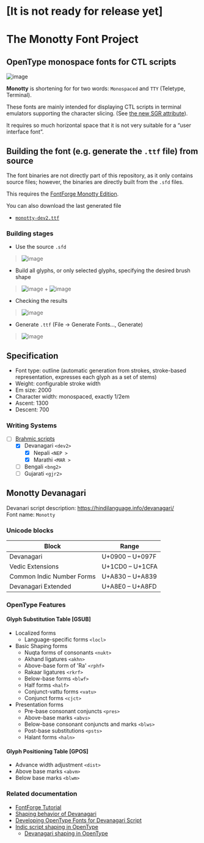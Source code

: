 # [It is not ready for release yet]
# The Monotty Font Project
## OpenType monospace fonts for CTL scripts

![image](https://dice.netxs.online/cloud/monotty/github-devanagari.png)

__Monotty__ is shortening for for two words: `Monospaced` and `TTY` (Teletype, Terminal).

These fonts are mainly intended for displaying CTL scripts in terminal emulators supporting the character slicing. (See [the new SGR attribute](https://gitlab.freedesktop.org/terminal-wg/specifications/-/issues/23)).

It requires so much horizontal space that it is not very suitable for a “user interface font”.

## Building the font (e.g. generate the `.ttf` file) from source

The font binaries are not directly part of this repository, as it only contains source files; however, the binaries are directly built from the `.sfd` files.

This requires the [FontForge Monotty Edition](https://github.com/monotty/fontforge).

You can also download the last generated file
 - [`monotty-dev2.ttf`](https://dice.netxs.online/cloud/monotty/monotty-dev2.ttf)

### Building stages 
- Use the source `.sfd`
>![image](https://dice.netxs.online/cloud/monotty/build/step1-source.png)

- Build all glyphs, or only selected glyphs, specifying the desired brush shape 
>![image](https://dice.netxs.online/cloud/monotty/build/step2-menu-build.png) + ![image](https://dice.netxs.online/cloud/monotty/build/build-brush.png)

- Checking the results
>![image](https://dice.netxs.online/cloud/monotty/build/step2-build.png)

- Generate `.ttf` (File -> Generate Fonts..., Generate)
>![image](https://dice.netxs.online/cloud/monotty/build/step3-generate.png)

## Specification
- Font type: outline (automatic generation from strokes, stroke-based representation, expresses each glyph as a set of stems)
- Weight: configurable stroke width
- Em size: 2000
- Сharacter width: monospaced, exactly 1/2em
- Ascent: 1300
- Descent: 700

### Writing Systems
- [ ] [Brahmic scripts](https://en.wikipedia.org/wiki/Brahmic_scripts)
  - [x] Devanagari	`<dev2>`
    - [x] Nepali `<NEP >`
    - [x] Marathi `<MAR >`
  - [ ] Bengali	`<bng2>`
  - [ ] Gujarati	`<gjr2>`

## Monotty Devanagari

Devanari script description: https://hindilanguage.info/devanagari/  
Font name:  `Monotty`  

### Unicode blocks
Block                     | Range    
--------------------------|--------------
Devanagari                | U+0900 – U+097F
Vedic Extensions          | U+1CD0 – U+1CFA
Common Indic Number Forms | U+A830 – U+A839
Devanagari Extended       | U+A8E0 – U+A8FD

### OpenType Features
#### Glyph Substitution Table \[GSUB]

- Localized forms
  - Language-specific forms `<locl>`
- Basic Shaping forms
  - Nuqta forms of consonants `<nukt>`
  - Akhand ligatures `<akhn>`
  - Above-base form of 'Ra' `<rphf>`
  - Rakaar ligatures `<rkrf>`
  - Below-base forms `<blwf>`
  - Half forms `<half>`
  - Conjunct-vattu forms `<vatu>`
  - Conjunct forms `<cjct>`
- Presentation forms
  - Pre-base consonant conjuncts `<pres>`
  - Above-base marks `<abvs>`
  - Below-base consonant conjuncts and marks `<blws>`
  - Post-base substitutions `<psts>`
  - Halant forms `<haln>`
  
#### Glyph Positioning Table \[GPOS]

- Advance width adjustment `<dist>`
- Above base marks `<abvm>`
- Below base marks `<blwm>`

### Related documentation
- [FontForge Tutorial](https://fontforge.org/docs/tutorial.html)
- [Shaping behavior of Devanagari](https://github.com/itfoundry/devanagari-shaping)
- [Developing OpenType Fonts for Devanagari Script](https://docs.microsoft.com/en-us/typography/script-development/devanagari)
- [Indic script shaping in OpenType](https://github.com/n8willis/opentype-shaping-documents/blob/master/opentype-shaping-indic-general.md)
  - [Devanagari shaping in OpenType](https://github.com/n8willis/opentype-shaping-documents/blob/master/opentype-shaping-indic-general.md)
